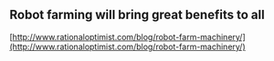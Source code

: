 ## Robot farming will bring great benefits to all
  
  [http://www.rationaloptimist.com/blog/robot-farm-machinery/](http://www.rationaloptimist.com/blog/robot-farm-machinery/)